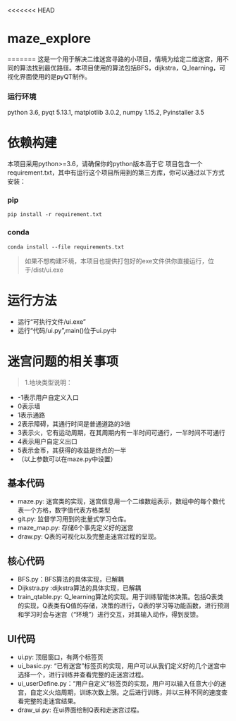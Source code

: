 <<<<<<< HEAD
# maze_explore
=======
这是一个用于解决二维迷宫寻路的小项目，情境为给定二维迷宫，用不同的算法找到最优路径。本项目使用的算法包括BFS，dijkstra，Q_learning，可视化界面使用的是pyQT制作。

### 运行环境
python 3.6, pyqt 5.13.1, matplotlib 3.0.2, numpy 1.15.2, Pyinstaller 3.5

# 依赖构建
本项目采用python>=3.6，请确保你的python版本高于它
项目包含一个requirement.txt，其中有运行这个项目所用到的第三方库，你可以通过以下方式安装：

### pip
```
pip install -r requirement.txt
```
### conda
```
conda install --file requirements.txt

```
>如果不想构建环境，本项目也提供打包好的exe文件供你直接运行，位于/dist/ui.exe

# 运行方法
- 运行“可执行文件/ui.exe”
- 运行“代码/ui.py”,main()位于ui.py中


# 迷宫问题的相关事项
>1.地块类型说明：
- -1表示用户自定义入口
- 0表示墙
- 1表示通路
- 2表示障碍，其通行时间是普通道路的3倍
- 3表示火，它有运动周期，在其周期内有一半时间可通行，一半时间不可通行
- 4表示用户自定义出口
- 5表示金币，其获得的收益是终点的一半
- （以上参数可以在maze.py中设置）
## 基本代码
- maze.py: 迷宫类的实现，迷宫信息用一个二维数组表示，数组中的每个数代表一个方格，数字值代表方格类型
- git.py: 监督学习用到的批量式学习仓库。
- maze_map.py: 存储6个事先定义好的迷宫
- draw.py: Q表的可视化以及完整走迷宫过程的呈现。
## 核心代码
- BFS.py：BFS算法的具体实现，已解耦
- Dijkstra.py :dijkstra算法的具体实现，已解耦
- train_qtable.py: Q_learning算法的实现。用于训练智能体决策。包括Q表类的实现，Q表类有Q值的存储，决策的进行，Q表的学习等功能函数，进行预测和学习时会与迷宫（“环境”）进行交互，对其输入动作，得到反馈。
## UI代码
- ui.py: 顶层窗口，有两个标签页
- ui_basic.py: “已有迷宫”标签页的实现，用户可以从我们定义好的几个迷宫中选择一个，进行训练并查看完整的走迷宫过程。
- ui_userDefine.py：“用户自定义”标签页的实现，用户可以输入任意大小的迷宫，自定义火焰周期，训练次数上限。之后进行训练，并以三种不同的速度查看完整的走迷宫结果。
- draw_ui.py: 在ui界面绘制Q表和走迷宫过程。





